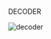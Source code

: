 DECODER

![decoder](https://github.com/subpar557/VHDL_Assignment/assets/159637302/2e79e710-892a-4fd9-90b8-65d45cf1e868)
